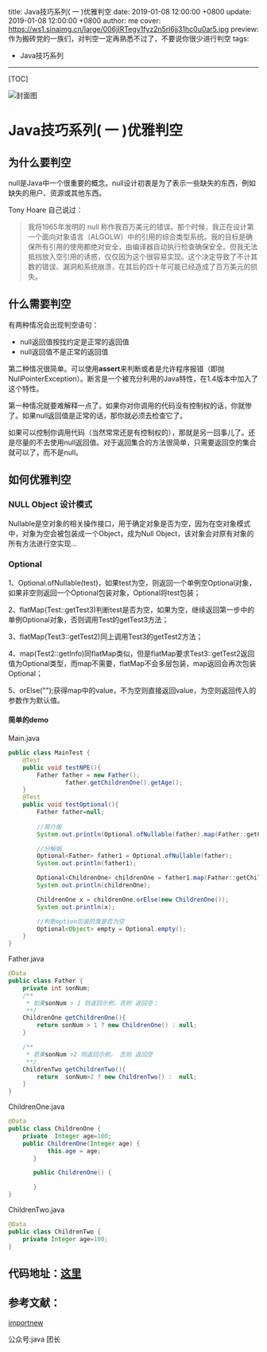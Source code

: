 title:  Java技巧系列( 一 )优雅判空
date: 2019-01-08 12:00:00 +0800
update: 2019-01-08 12:00:00 +0800
author: me
cover: https://ws1.sinaimg.cn/large/006jIRTegy1fyz2n5rl6jj31hc0u0ar5.jpg
preview:  作为搬砖党的一族们，对判空一定再熟悉不过了，不要说你很少进行判空
tags:

  -  Java技巧系列

---

[TOC]

![封面图](https://ws1.sinaimg.cn/large/006jIRTegy1fyz2n5rl6jj31hc0u0ar5.jpg)

# Java技巧系列( 一 )优雅判空

## 为什么要判空

null是Java中一个很重要的概念。null设计初衷是为了表示一些缺失的东西，例如缺失的用户、资源或其他东西。

Tony Hoare 自己说过：

> 我将1965年发明的 null 称作我百万美元的错误。那个时候，我正在设计第一个面向对象语言（ALGOLW）中的引用的综合类型系统。我的目标是确保所有引用的使用都绝对安全，由编译器自动执行检查确保安全。但我无法抵挡放入空引用的诱惑，仅仅因为这个很容易实现。这个决定导致了不计其数的错误、漏洞和系统崩溃，在其后的四十年可能已经造成了百万美元的损失。

## 什么需要判空

有两种情况会出现判空语句：

* null返回值按找约定是正常的返回值
* null返回值不是正常的返回值

第二种情况很简单。可以使用**assert**来判断或者是允许程序报错（即抛NullPointerException）。断言是一个被充分利用的Java特性，在1.4版本中加入了这个特性。

第一种情况就要难解释一点了。如果你对你调用的代码没有控制权的话，你就惨了。如果null返回值是正常的话，那你就必须去检查它了。

如果可以控制你调用代码（当然常常还是有控制权的），那就是另一回事儿了。还是尽量的不去使用null返回值。对于返回集合的方法很简单，只需要返回空的集合就可以了，而不是null。

## 如何优雅判空

### NULL Object 设计模式

Nullable是空对象的相关操作接口，用于确定对象是否为空，因为在空对象模式中，对象为空会被包装成一个Object，成为Null Object，该对象会对原有对象的所有方法进行空实现…

### Optional

1、Optional.ofNullable(test)，如果test为空，则返回一个单例空Optional对象，如果非空则返回一个Optional包装对象，Optional将test包装；

2、flatMap(Test::getTest3)判断test是否为空，如果为空，继续返回第一步中的单例Optional对象，否则调用Test的getTest3方法；

3、flatMap(Test3::getTest2)同上调用Test3的getTest2方法；

4、map(Test2::getInfo)同flatMap类似，但是flatMap要求Test3::getTest2返回值为Optional类型，而map不需要，flatMap不会多层包装，map返回会再次包装Optional；

5、orElse("");获得map中的value，不为空则直接返回value，为空则返回传入的参数作为默认值。



#### 简单的demo

Main.java

```java
public class MainTest {
    @Test
    public void testNPE(){
        Father father = new Father();
                father.getChildrenOne().getAge();
    }
    @Test
    public void testOptional(){
        Father father=null;
        
        //简介版
        System.out.println(Optional.ofNullable(father).map(Father::getChildrenOne).orElse(null));

        //分解版
        Optional<Father> father1 = Optional.ofNullable(father);
        System.out.println(father1);

        Optional<ChildrenOne> childrenOne = father1.map(Father::getChildrenOne);
        System.out.println(childrenOne);

        ChildrenOne x = childrenOne.orElse(new ChildrenOne());
        System.out.println(x);

        //判断option包装的类是否为空
        Optional<Object> empty = Optional.empty();
    }
}
```

Father.java

```java
@Data
public class Father {
    private int sonNum;
    /**
     * 如果sonNum > 1 则返回示例，否则 返回空；
     **/
    ChildrenOne getChildrenOne(){
        return sonNum > 1 ? new ChildrenOne() : null;
    }

    /**
     * 若果sonNum >2 则返回示例， 否则 返回空
     **/
    ChildrenTwo getChildrenTwo(){
        return  sonNum>2 ? new ChildrenTwo() :  null;
    }
}
```

ChildrenOne.java

```java
@Data
public class ChildrenOne {
    private  Integer age=100;
    public ChildrenOne(Integer age) {
           this.age = age;
       }

       public ChildrenOne() {

       }
}
```

ChildrenTwo.java

```java
@Data
public class ChildrenTwo {
    private Integer age=100;
}
```

## 代码地址：[这里](https://github.com/suveng/demo/tree/%E4%BC%98%E9%9B%85%E5%88%A4%E7%A9%BA)

## 参考文献：

[importnew](http://www.importnew.com/)

公众号:java 团长

